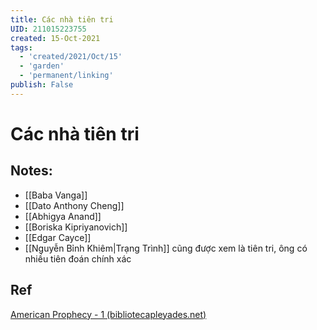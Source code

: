 ```yaml
---
title: Các nhà tiên tri
UID: 211015223755
created: 15-Oct-2021
tags:
  - 'created/2021/Oct/15'
  - 'garden'
  - 'permanent/linking'
publish: False
---
```

# Các nhà tiên tri

## Notes:
- [[Baba Vanga]]
- [[Dato Anthony Cheng]]
- [[Abhigya Anand]]
- [[Boriska Kipriyanovich]]
- [[Edgar Cayce]]
- [[Nguyễn Bỉnh Khiêm|Trạng Trình]] cũng được xem là tiên tri, ông có nhiều tiên đoán chính xác

## Ref
[American Prophecy - 1 (bibliotecapleyades.net)](https://www.bibliotecapleyades.net/profecias/esp_profecia01h1.htm)